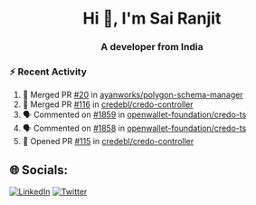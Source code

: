 <h1 align="center">Hi 👋, I'm Sai Ranjit</h1>
<h3 align="center">A developer from India</h3>

### :zap: Recent Activity

<!--START_SECTION:activity-->
1. 🎉 Merged PR [#20](https://github.com/ayanworks/polygon-schema-manager/pull/20) in [ayanworks/polygon-schema-manager](https://github.com/ayanworks/polygon-schema-manager)
2. 🎉 Merged PR [#116](https://github.com/credebl/credo-controller/pull/116) in [credebl/credo-controller](https://github.com/credebl/credo-controller)
3. 🗣 Commented on [#1859](https://github.com/openwallet-foundation/credo-ts/pull/1859#issuecomment-2102061590) in [openwallet-foundation/credo-ts](https://github.com/openwallet-foundation/credo-ts)
4. 🗣 Commented on [#1858](https://github.com/openwallet-foundation/credo-ts/issues/1858#issuecomment-2100919496) in [openwallet-foundation/credo-ts](https://github.com/openwallet-foundation/credo-ts)
5. 💪 Opened PR [#115](https://github.com/credebl/credo-controller/pull/115) in [credebl/credo-controller](https://github.com/credebl/credo-controller)
<!--END_SECTION:activity-->

## 🌐 Socials:
[![LinkedIn](https://img.shields.io/badge/LinkedIn-%230077B5.svg?logo=linkedin&logoColor=white)](https://linkedin.com/in/sairanjit) [![Twitter](https://img.shields.io/badge/Twitter-%231DA1F2.svg?logo=Twitter&logoColor=white)](https://twitter.com/sairanjit_) 
